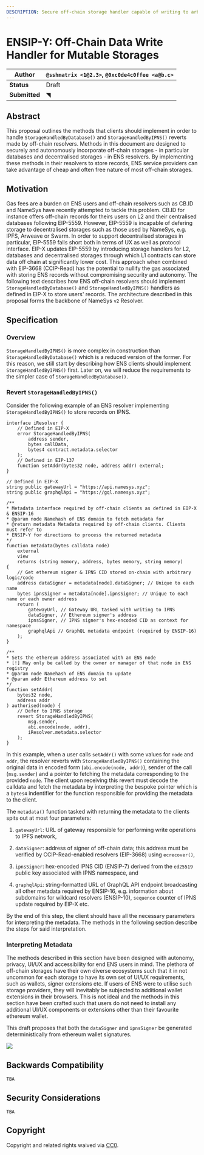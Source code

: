 ```yaml
---
DESCRIPTION: Secure off-chain storage handler capable of writing to arbitary non-EVM storage
---
```


# ENSIP-Y: Off-Chain Data Write Handler for Mutable Storages

| **Author**    | `@sshmatrix <1@2.3>`, `@0xc0de4c0ffee <a@b.c>` |
| ------------- | ---------------------------------------------------------------- |
| **Status**    | Draft                                                            |
| **Submitted** | ◥                                                                |


## Abstract
This proposal outlines the methods that clients should implement in order to handle `StorageHandledByDatabase()` and `StorageHandledByIPNS()` reverts made by off-chain resolvers. Methods in this document are designed to securely and autonomously incorporate off-chain storages - in particular databases and decentralised storages - in ENS resolvers. By implementing these methods in their resolvers to store records, ENS service providers can take advantage of cheap and often free nature of most off-chain storages.

## Motivation
Gas fees are a burden on ENS users and off-chain resolvers such as CB.ID and NameSys have recently attempted to tackle this problem. CB.ID for instance offers off-chain records for theirs users on L2 and their centralised databases following EIP-5559. However, EIP-5559 is incapable of defering storage to decentralised storages such as those used by NameSys, e.g. IPFS, Arweave or Swarm. In order to support decentralised storages in particular, EIP-5559 falls short both in terms of UX as well as protocol interface. EIP-X updates EIP-5559 by introducing storage handlers for L2, databases and decentralised storages through which L1 contracts can store data off chain at significantly lower cost. This approach when combined with EIP-3668 (CCIP-Read) has the potential to nullify the gas associated with storing ENS records without compromising security and autonomy. The following text describes how ENS off-chain resolvers should implement `StorageHandledByDatabase()` and `StorageHandledByIPNS()` handlers as defined in EIP-X to store users' records. The architecture described in this proposal forms the backbone of NameSys `v2` Resolver.

## Specification
### Overview
`StorageHandledByIPNS()` is more complex in construction than `StorageHandledByDatabase()` which is a reduced version of the former. For this reason, we still start by describing how ENS clients should implement `StorageHandledByIPNS()` first. Later on, we will reduce the requirements to the simpler case of `StorageHandledByDatabase()`.

### Revert `StorageHandledByIPNS()`
Consider the following example of an ENS resolver implementing `StorageHandledByIPNS()` to store records on IPNS.

```solidity
interface iResolver {
    // Defined in EIP-X
    error StorageHandledByIPNS(
        address sender,
        bytes callData,
        bytes4 contract.metadata.selector
    );
    // Defined in EIP-137
    function setAddr(bytes32 node, address addr) external;
}

// Defined in EIP-X
string public gatewayUrl = "https://api.namesys.xyz";
string public graphqlApi = "https://gql.namesys.xyz";

/** 
* Metadata interface required by off-chain clients as defined in EIP-X & ENSIP-16
* @param node Namehash of ENS domain to fetch metadata for
* @return metadata Metadata required by off-chain clients. Clients must refer to
* ENSIP-Y for directions to process the returned metadata
*/
function metadata(bytes calldata node)
    external
    view
    returns (string memory, address, bytes memory, string memory)
{   
    // Get ethereum signer & IPNS CID stored on-chain with arbitrary logic/code
    address dataSigner = metadata[node].dataSigner; // Unique to each name
    bytes ipnsSigner = metadata[node].ipnsSigner; // Unique to each name or each owner address
    return (
        gatewayUrl, // Gateway URL tasked with writing to IPNS
        dataSigner, // Ethereum signer's address
        ipnsSigner, // IPNS signer's hex-encoded CID as context for namespace
        graphqlApi // GraphQL metadata endpoint (required by ENSIP-16)
    );
}

/**
* Sets the ethereum address associated with an ENS node
* [!] May only be called by the owner or manager of that node in ENS registry
* @param node Namehash of ENS domain to update
* @param addr Ethereum address to set
*/
function setAddr(
    bytes32 node,
    address addr
) authorised(node) {
    // Defer to IPNS storage
    revert StorageHandledByIPNS(
        msg.sender,
        abi.encode(node, addr),
        iResolver.metadata.selector
    );
}
```

In this example, when a user calls `setAddr()` with some values for `node` and `addr`, the resolver reverts with `StorageHandledByIPNS()` containing the original data in encoded form (`abi.encode(node, addr)`), sender of the call (`msg.sender`) and a pointer to fetching the metadata corresponding to the provided `node`. The client upon receiving this revert must decode the calldata and fetch the metadata by interpreting the bespoke pointer which is a `bytes4` indentifier for the function responsible for providing the metadata to the client.

The `metadata()` function tasked with returning the metadata to the clients spits out at most four parameters:

1. `gatewayUrl`: URL of gateway responsible for performing write operations to IPFS network,

2. `dataSigner`: address of signer of off-chain data; this address must be verified by CCIP-Read-enabled resolvers (EIP-3668) using `ecrecover()`,

3. `ipnsSigner`: hex-encoded IPNS CID (ENSIP-7) derived from the `ed25519` public key associated with IPNS namespace, and

4. `graphqlApi`: string-formatted URL of GraphQL API endpoint broadcasting all other metadata required by ENSIP-16, e.g. information about subdomains for wildcard resolvers (ENSIP-10), `sequence` counter of IPNS update required by EIP-X etc.

By the end of this step, the client should have all the necessary parameters for interpreting the metadata. The methods in the following section describe the steps for said interpretation.

### Interpreting Metadata
The methods described in this section have been designed with autonomy, privacy, UI/UX and accessibility for end ENS users in mind. The plethora of off-chain storages have their own diverse ecosystems such that it in not uncommon for each storage to have its own set of UI/UX requirements, such as wallets, signer extensions etc. If users of ENS were to utilise such storage providers, they will inevitably be subjected to additional wallet extensions in their browsers. This is not ideal and the methods in this section have been crafted such that users do not need to install any additional UI/UX components or extensions other than their favourite ethereum wallet.

This draft proposes that both the `dataSigner` and `ipnsSigner` be generated deterministically from ethereum wallet signatures. 

![](https://raw.githubusercontent.com/namesys-eth/namesys-ccip-write/main/images/keygen.png)

## Backwards Compatibility
`TBA`

## Security Considerations
`TBA`

## Copyright
Copyright and related rights waived via [CC0](../LICENSE.md).